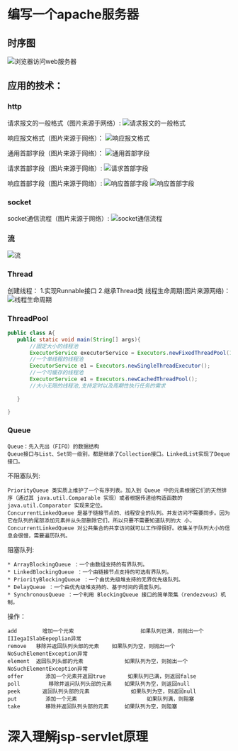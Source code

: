 # 编写一个apache服务器

## 时序图
 ![浏览器访问web服务器](bs-activity-diagram.png "时序图")
## 应用的技术：
### http


请求报文的一般格式（图片来源于网络）:
![请求报文的一般格式](request-datatype.png "")

响应报文格式（图片来源于网络）：
![响应报文格式](response-datatype.jpg "")

通用首部字段（图片来源于网络）：
![通用首部字段](common_head_col.jpg "")

请求首部字段（图片来源于网络）:
![请求首部字段](request_head_col.jpg "")

响应首部字段（图片来源于网络）:
![响应首部字段](response_head_col.png "")
![响应首部字段](response_head_col1.png "")

### socket
socket通信流程（图片来源于网络）:
![socket通信流程](socket-proccess.png "")
### 流

![流](stream.jpg "")
### Thread
创建线程：
1.实现Runnable接口
2.继承Thread类
线程生命周期(图片来源网络)：
![线程生命周期](thread-proccess.jpg "")

### ThreadPool

 ```java
public class A{
    public static void main(String[] args){
        //固定大小的线程池
        ExecutorService executorService = Executors.newFixedThreadPool(10);
        //一个单线程的线程池
        ExecutorService e1 = Executors.newSingleThreadExecutor();
        //一个可缓存的线程池
        ExecutorService e1 = Executors.newCachedThreadPool();
        //大小无限的线程池,支持定时以及周期性执行任务的需求
        
    }
    
}
```   

### Queue

    Queue：先入先出（FIFO）的数据结构
    Queue接口与List、Set同一级别，都是继承了Collection接口。LinkedList实现了Deque接口。

不阻塞队列:

    PriorityQueue 类实质上维护了一个有序列表。加入到 Queue 中的元素根据它们的天然排序（通过其 java.util.Comparable 实现）或者根据传递给构造函数的 java.util.Comparator 实现来定位。
    ConcurrentLinkedQueue 是基于链接节点的、线程安全的队列。并发访问不需要同步。因为它在队列的尾部添加元素并从头部删除它们，所以只要不需要知道队列的大 小，ConcurrentLinkedQueue 对公共集合的共享访问就可以工作得很好。收集关于队列大小的信息会很慢，需要遍历队列。
    
阻塞队列:
    
    * ArrayBlockingQueue ：一个由数组支持的有界队列。
    * LinkedBlockingQueue ：一个由链接节点支持的可选有界队列。
    * PriorityBlockingQueue ：一个由优先级堆支持的无界优先级队列。
    * DelayQueue ：一个由优先级堆支持的、基于时间的调度队列。
    * SynchronousQueue ：一个利用 BlockingQueue 接口的简单聚集（rendezvous）机制。
操作：

    add        增加一个元索                     如果队列已满，则抛出一个IIIegaISlabEepeplian异常
    remove   移除并返回队列头部的元素    如果队列为空，则抛出一个NoSuchElementException异常
    element  返回队列头部的元素             如果队列为空，则抛出一个NoSuchElementException异常
    offer       添加一个元素并返回true       如果队列已满，则返回false
    poll         移除并返问队列头部的元素    如果队列为空，则返回null
    peek       返回队列头部的元素             如果队列为空，则返回null
    put         添加一个元素                      如果队列满，则阻塞
    take        移除并返回队列头部的元素     如果队列为空，则阻塞

# 深入理解jsp-servlet原理